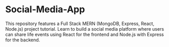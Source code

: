 # Social-Media-App
This repository features a Full Stack MERN (MongoDB, Express, React, Node.js) project tutorial. Learn to build a social media platform where users can share life events using React for the frontend and Node.js with Express for the backend.
